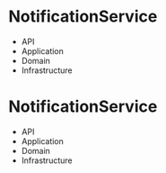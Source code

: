 # NotificationService

- API
- Application
- Domain
- Infrastructure
# NotificationService

- API
- Application
- Domain
- Infrastructure
